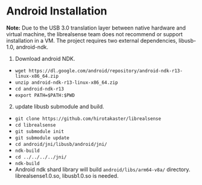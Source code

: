 # Android Installation

**Note:** Due to the USB 3.0 translation layer between native hardware and virtual machine, the librealsense team does not recommend or support installation in a VM.
The project requires two external dependencies, libusb-1.0, android-ndk.

1. Download android NDK. 
  * `wget https://dl.google.com/android/repository/android-ndk-r13-linux-x86_64.zip`
  * `unzip android-ndk-r13-linux-x86_64.zip`
  * `cd android-ndk-r13`
  * `export PATH=$PATH:$PWD`
2. update libusb submodule and build.
  * `git clone https://github.com/hirotakaster/librealsense`
  * `cd librealsense`
  * `git submodule init`
  * `git submodule update`
  * `cd android/jni/libusb/android/jni/`
  * `ndk-build`
  * `cd ../../../../jni/`
  * `ndk-build`
  * Android ndk shard library will build `android/libs/arm64-v8a/` directory. librealsense1.0.so, libusb1.0.so is needed.
